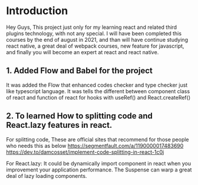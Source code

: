 # Introduction
Hey Guys, This project just only for my learning react and related third plugins technology, with not any special.
I will have been completed this courses by the end of august in 2021,
and than will have continue studying react native, a great deal of webpack courses, new feature for javascript, and finally you will become an expert at react and react native.

## 1. Added Flow and Babel for the project
It was added the Flow that enhanced codes checker and type checker just like typescript language.
It was tells the different between component class of react and function of react for hooks with useRef() and React.createRef()

## 2. To learned How to splitting code and React.lazy features in react.
For splitting code, These are official sites that recommend for those people who needs this as below
https://segmentfault.com/a/1190000017483690
https://dev.to/damcosset/implement-code-splitting-in-react-1c0j

For React.lazy:
It could be dynamically import component in react when you improvement your application performance.
The Suspense can warp a great deal of lazy loading components.
